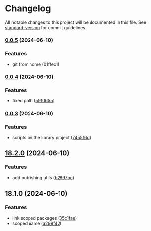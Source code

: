 # Changelog

All notable changes to this project will be documented in this file. See [standard-version](https://github.com/conventional-changelog/standard-version) for commit guidelines.

### [0.0.5](https://github.com/AlbertoBasalo/ws-ui/compare/v0.0.4...v0.0.5) (2024-06-10)


### Features

* git from home ([01ffec1](https://github.com/AlbertoBasalo/ws-ui/commit/01ffec18a9c5abda365b8198aac3626a345f81b9))

### [0.0.4](https://github.com/AlbertoBasalo/ws-ui/compare/v0.0.3...v0.0.4) (2024-06-10)


### Features

* fixed path ([59f0655](https://github.com/AlbertoBasalo/ws-ui/commit/59f0655ba978574e14afe5cdc3c5915844dffcae))

### [0.0.3](https://github.com/AlbertoBasalo/ws-ui/compare/v18.2.0...v0.0.3) (2024-06-10)


### Features

* scripts on the library project ([7455f6d](https://github.com/AlbertoBasalo/ws-ui/commit/7455f6d3574d4050228306ee0270f27c1567d2dc))

## [18.2.0](https://github.com/AlbertoBasalo/ws-ui/compare/v18.1.0...v18.2.0) (2024-06-10)


### Features

* add publishing utils ([b2897bc](https://github.com/AlbertoBasalo/ws-ui/commit/b2897bc80094c6d8f15257b68160240d1d35caa0))

## 18.1.0 (2024-06-10)


### Features

* link scoped packages ([35c1fae](https://github.com/AlbertoBasalo/ws-ui/commit/35c1faed998661c20c3136caaa59dc52dd5e59fb))
* scoped name ([a299f42](https://github.com/AlbertoBasalo/ws-ui/commit/a299f42b5f4d323cc856379ad7b6f588df0d743e))
